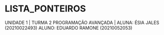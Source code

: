 # LISTA_PONTEIROS 
UNIDADE 1 | TURMA 2 PROGRAMAÇÃO AVANÇADA |
ALUNA: ÉSIA JALES (20210022493)
ALUNO: EDUARDO RAMONE (20210052053)
